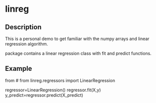 # linreg

## Description

This is a personal demo to get familiar with  the numpy arrays and linear regression algorithm. 


package contains a linear regression class with fit and predict functions. 


## Example
from # from linreg.regressors import LinearRegression

regressor=LinearRegression()
regressor.fit(X,y)
y_predict=regressor.predict(X_predict)

